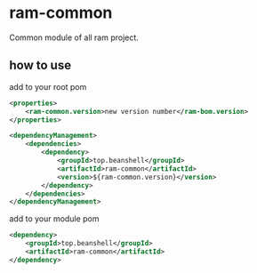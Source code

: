 # ram-common
Common module of all ram project.

## how to use

add to your root pom

```xml
<properties>
    <ram-common.version>new version number</ram-bom.version>
</properties>

<dependencyManagement>
    <dependencies>
        <dependency>
            <groupId>top.beanshell</groupId>
            <artifactId>ram-common</artifactId>
            <version>${ram-common.version}</version>
        </dependency>
    </dependencies>
</dependencyManagement>
```

add to your module pom

```xml
<dependency>
    <groupId>top.beanshell</groupId>
    <artifactId>ram-common</artifactId>
</dependency>
```
